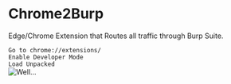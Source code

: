 # Chrome2Burp
Edge/Chrome Extension that Routes all traffic through Burp Suite.

```Go to chrome://extensions/```\
```Enable Developer Mode```\
```Load Unpacked```\
![Well...](./image.jpg)
